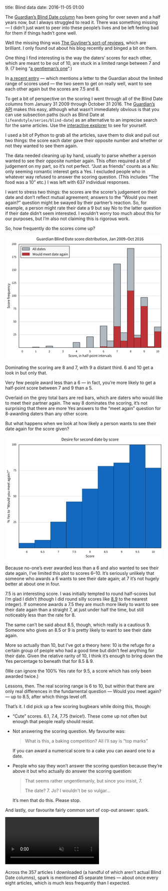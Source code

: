 title: Blind data
date: 2016-11-05 01:00

The [Guardian’s Blind Date column][blind-date] has been going for over seven and a half years now, but I always struggled to read it. There was something missing — I didn’t just want to peer into these people’s lives and be left feeling bad for them if things hadn’t gone well.

[blind-date]: https://www.theguardian.com/lifeandstyle/series/blind-date

Well the missing thing was [The Guyliner’s sort-of reviews][guyliner], which are brilliant. I only found out about his blog recently and binged a bit on them.

[guyliner]: https://impeccabletablemanners.theguyliner.com

One thing I find interesting is the way the daters’ scores for each other, which are meant to be out of 10, are stuck in a limited range between 7 and 9. (7 being “[a gentleman’s one][g1]”.)

[g1]: https://impeccabletablemanners.theguyliner.com/2016/06/18/aidan-and-padraig/

In [a recent entry][tom-emily] — which mentions a letter to the Guardian about the limited range of scores used — the two seem to get on really well, want to see each other again but the scores are 7.5 and 8.

[tom-emily]: https://impeccabletablemanners.theguyliner.com/2016/10/29/tom-and-emily/

To get a bit of perspective on the scoring I went through all of the Blind Date columns from January 31 2009 through October 31 2016. The [Guardian’s API][gapi] makes this easy, although what wasn’t immediately obvious is that you can use subsection paths (such as Blind Date at `lifeandstyle/series/blind-date`) as an alternative to an imprecise search for the same articles. Use the [interactive explorer][exp] to see for yourself.

[gapi]: http://open-platform.theguardian.com
[exp]: http://open-platform.theguardian.com/explore/

I used a bit of Python to grab all the articles, save them to disk and pull out two things: the score each dater gave their opposite number and whether or not they wanted to see them again.

The data needed cleaning up by hand, usually to parse whether a person wanted to see their opposite number again. This often required a bit of judgement on my part, so it’s not perfect. “Just as friends” counts as a No: only seeming romantic interest gets a Yes. I excluded people who in whatever way refused to answer the scoring question. (This includes “The food was a 10” etc.) I was left with 637 individual responses.

I want to stress two things: the scores are the scorer’s judgement on their date and don’t reflect mutual agreement; answers to the “Would you meet again?” question might be swayed by their partner’s reaction. So, for example, a person might rate their date a 9 but say No to the latter question if their date didn’t seem interested. I wouldn’t worry too much about this for our purposes, but I’m also not claiming this is rigorous work.

So, how frequently do the scores come up?

<p class="full-width">
    <a href="/images/2016-11-05-score_distribution.svg">
        <img alt="A bar chart showing the distribution of scores in the Guardian’s Blind Date column."
             src="/images/2016-11-05-score_distribution.svg"
             class="no-border">
    </a>
</p>

Dominating the scoring are 8 and 7, with 9 a distant third. 6 and 10 get a look in but only that.

Very few people award less than a 6 — in fact, you’re more likely to get a half-point score between 7 and 9 than a 5.

Overlaid on the grey total bars are red bars, which are daters who would like to meet their partner again. The way 8 dominates the scoring, it’s not surprising that there are more Yes answers to the “meet again” question for 8-awarding daters than any other score.

But what happens when we look at how likely a person wants to see their date again for the score given?

<p class="full-width">
    <a href="/images/2016-11-05-interest_rate.svg">
        <img alt="A bar chart showing percentage of people giving a certain score who would like to meet their date again."
             src="/images/2016-11-05-interest_rate.svg"
             class="no-border">
    </a>
</p>

Because no-one’s ever awarded less than a 6 and also wanted to see their date again, I’ve limited this plot to scores 6–10. It’s seriously unlikely that someone who awards a 6 wants to see their date again; at 7 it’s not hugely better at about one in four.

7.5 is an interesting score. I was initially tempted to round half-scores but I’m glad I didn’t (though I did round silly scores like [8.9][lougeorge] to the nearest integer). If someone awards a 7.5 they are much more likely to want to see their date again than a straight 7, at just under half the time, but still noticeably less than the rate for 8.

[lougeorge]: https://impeccabletablemanners.theguyliner.com/2016/07/23/lou-and-george/

The same can’t be said about 8.5, though, which really is a cautious 9. Someone who gives an 8.5 or 9 is pretty likely to want to see their date again.

More so actually than 10, but I’ve got a theory here: 10 is the refuge for a certain group of people who had a good time but didn’t feel anything for their date. Given the relative rarity of 10, I think it’s enough to bring down the Yes percentage to beneath that for 8.5 & 9.

(We can ignore the 100% Yes rate for 9.5, a score which has only been awarded twice.)

Lessons, then. The real scoring range is 6 to 10, but within that there are only real differences in the fundamental question — Would you meet again? — up to 8.5, after which things level off.

That’s it. I did pick up a few scoring bugbears while doing this, though:

*   “Cute” scores. 6.1, 7.4, 7.75 (twice!). These come up not often but enough that people really should resist.
*   Not answering the scoring question. My favourite was:
    
    > What is this, a baking competition? All I’ll say is “top marks”
    
    If you can award a numerical score to a cake you can award one to a date.

*   People who say they won’t answer the scoring question because they’re above it but who actually do answer the scoring question:

    > That seems rather ungentlemanly, but since you insist, 7.
    > 
    > The date? 7. Jo? I wouldn't be so vulgar…
    
    It’s men that do this. Please stop.

And lastly, our favourite fairly common sort of cop-out answer: spark.

<p>
    <video src="/images/2016-11-05-spark.mp4" controls loop muted></video>
</p>

Across the 357 articles I downloaded (a handful of which aren’t actual Blind Date columns), spark is mentioned 45 separate times — about once every eight articles, which is much less frequently than I expected.
